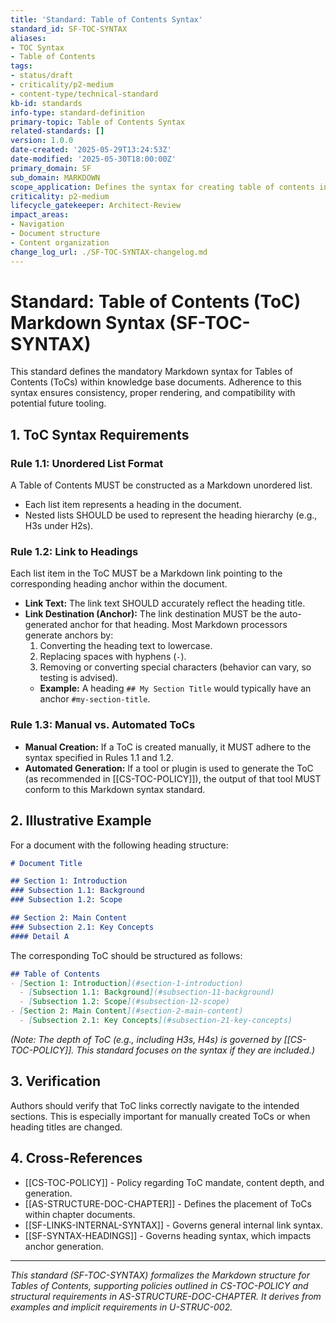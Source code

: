 ```yaml
---
title: 'Standard: Table of Contents Syntax'
standard_id: SF-TOC-SYNTAX
aliases:
- TOC Syntax
- Table of Contents
tags:
- status/draft
- criticality/p2-medium
- content-type/technical-standard
kb-id: standards
info-type: standard-definition
primary-topic: Table of Contents Syntax
related-standards: []
version: 1.0.0
date-created: '2025-05-29T13:24:53Z'
date-modified: '2025-05-30T18:00:00Z'
primary_domain: SF
sub_domain: MARKDOWN
scope_application: Defines the syntax for creating table of contents in knowledge base documents.
criticality: p2-medium
lifecycle_gatekeeper: Architect-Review
impact_areas:
- Navigation
- Document structure
- Content organization
change_log_url: ./SF-TOC-SYNTAX-changelog.md
---
```

# Standard: Table of Contents (ToC) Markdown Syntax (SF-TOC-SYNTAX)

This standard defines the mandatory Markdown syntax for Tables of Contents (ToCs) within knowledge base documents. Adherence to this syntax ensures consistency, proper rendering, and compatibility with potential future tooling.

## 1. ToC Syntax Requirements

### Rule 1.1: Unordered List Format
A Table of Contents MUST be constructed as a Markdown unordered list.
*   Each list item represents a heading in the document.
*   Nested lists SHOULD be used to represent the heading hierarchy (e.g., H3s under H2s).

### Rule 1.2: Link to Headings
Each list item in the ToC MUST be a Markdown link pointing to the corresponding heading anchor within the document.
*   **Link Text:** The link text SHOULD accurately reflect the heading title.
*   **Link Destination (Anchor):** The link destination MUST be the auto-generated anchor for that heading. Most Markdown processors generate anchors by:
    1.  Converting the heading text to lowercase.
    2.  Replacing spaces with hyphens (`-`).
    3.  Removing or converting special characters (behavior can vary, so testing is advised).
    *   **Example:** A heading `## My Section Title` would typically have an anchor `#my-section-title`.

### Rule 1.3: Manual vs. Automated ToCs
*   **Manual Creation:** If a ToC is created manually, it MUST adhere to the syntax specified in Rules 1.1 and 1.2.
*   **Automated Generation:** If a tool or plugin is used to generate the ToC (as recommended in [[CS-TOC-POLICY]]), the output of that tool MUST conform to this Markdown syntax standard.

## 2. Illustrative Example

For a document with the following heading structure:

```markdown
# Document Title

## Section 1: Introduction
### Subsection 1.1: Background
### Subsection 1.2: Scope

## Section 2: Main Content
### Subsection 2.1: Key Concepts
#### Detail A
```

The corresponding ToC should be structured as follows:

```markdown
## Table of Contents
- [Section 1: Introduction](#section-1-introduction)
  - [Subsection 1.1: Background](#subsection-11-background)
  - [Subsection 1.2: Scope](#subsection-12-scope)
- [Section 2: Main Content](#section-2-main-content)
  - [Subsection 2.1: Key Concepts](#subsection-21-key-concepts)
```
*(Note: The depth of ToC (e.g., including H3s, H4s) is governed by [[CS-TOC-POLICY]]. This standard focuses on the syntax if they are included.)*

## 3. Verification
Authors should verify that ToC links correctly navigate to the intended sections. This is especially important for manually created ToCs or when heading titles are changed.

## 4. Cross-References
- [[CS-TOC-POLICY]] - Policy regarding ToC mandate, content depth, and generation.
- [[AS-STRUCTURE-DOC-CHAPTER]] - Defines the placement of ToCs within chapter documents.
- [[SF-LINKS-INTERNAL-SYNTAX]] - Governs general internal link syntax.
- [[SF-SYNTAX-HEADINGS]] - Governs heading syntax, which impacts anchor generation.

---
*This standard (SF-TOC-SYNTAX) formalizes the Markdown structure for Tables of Contents, supporting policies outlined in CS-TOC-POLICY and structural requirements in AS-STRUCTURE-DOC-CHAPTER. It derives from examples and implicit requirements in U-STRUC-002.*
